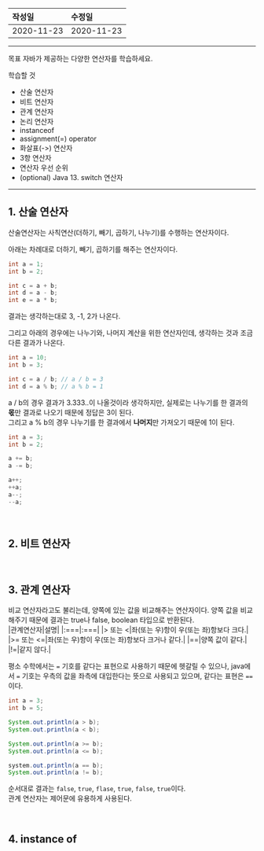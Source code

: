 |작성일|수정일|
|:----|:----|
|2020-11-23|2020-11-23|

<hr>

목표
자바가 제공하는 다양한 연산자를 학습하세요.

학습할 것
- 산술 연산자
- 비트 연산자
- 관계 연산자
- 논리 연산자
- instanceof
- assignment(=) operator
- 화살표(->) 연산자
- 3항 연산자
- 연산자 우선 순위
- (optional) Java 13. switch 연산자

<hr>

## 1. 산술 연산자

산술연산자는 사칙연산(더하기, 빼기, 곱하기, 나누기)를 수행하는 연산자이다.

아래는 차례대로 더하기, 빼기, 곱하기를 해주는 연산자이다.<br>
```java
int a = 1;
int b = 2;

int c = a + b;
int d = a - b;
int e = a * b;
```
결과는 생각하는대로 3, -1, 2가 나온다.

그리고 아래의 경우에는 나누기와, 나머지 계산을 위한 연산자인데, 생각하는 것과 조금 다른 결과가 나온다.
```java
int a = 10;
int b = 3;

int c = a / b; // a / b = 3
int d = a % b; // a % b = 1
```
a / b의 경우 결과가 3.333..이 나올것이라 생각하지만, 실제로는 나누기를 한 결과의 **몫**만 결과로 나오기 때문에 정답은 3이 된다.<br>
그리고 a % b의 경우 나누기를 한 결과에서 **나머지**만 가져오기 때문에 1이 된다.<br>


```java
int a = 3;
int b = 2;

a += b;
a -= b;

a++;
++a;
a--;
--a;
```
<br>

## 2. 비트 연산자

<br>

## 3. 관계 연산자

비교 연산자라고도 불리는데, 양쪽에 있는 값을 비교해주는 연산자이다. 양쪽 값을 비교해주기 때문에 결과는 true나 false, boolean 타입으로 반환된다.<br>
|관계연산자|설명|
|:===|:===|
|> 또는 <|좌(또는 우)항이 우(또는 좌)항보다 크다.|
|>= 또는 <=|좌(또는 우)항이 우(또는 좌)항보다 크거나 같다.|
|==|양쪽 값이 같다.|
|!=|같지 않다.|

평소 수학에서는 `=` 기호를 같다는 표현으로 사용하기 때문에 헷갈릴 수 있으나, java에서 `=` 기호는 우측의 값을 좌측에 대입한다는 뜻으로 사용되고 있으며, 같다는 표현은 `==`이다.

```java
int a = 3;
int b = 5;

System.out.println(a > b);
System.out.println(a < b);

System.out.println(a >= b);
System.out.println(a <= b);

system.out.println(a == b);
System.out.println(a != b);
```
순서대로 결과는 `false`, `true`, `flase`, `true`, `false`, `true`이다.<br>
관계 연산자는 제어문에 유용하게 사용된다.<br>

<br>

## 4. instance of







